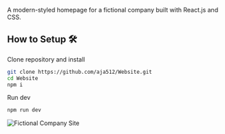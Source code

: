 A modern-styled homepage for a fictional company built with React.js and CSS.

## **How to Setup** 🛠️

Clone repository and install

```bash
git clone https://github.com/aja512/Website.git
cd Website
npm i
```
Run dev

```bash
npm run dev
```

![Fictional Company Site]()
